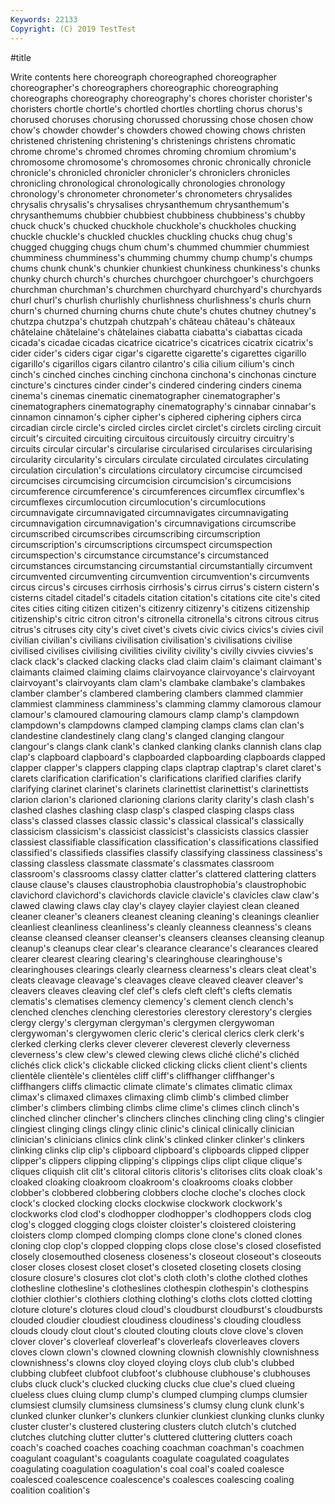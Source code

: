 ```yaml
---
Keywords: 22133
Copyright: (C) 2019 TestTest
---
```


#title

Write contents here
 choreograph choreographed choreographer choreographer's choreographers
choreographic choreographing choreographs choreography choreography's chores chorister chorister's choristers chortle
chortle's chortled chortles chortling chorus chorus's chorused choruses chorusing chorussed
chorussing chose chosen chow chow's chowder chowder's chowders chowed chowing
chows christen christened christening christening's christenings christens chromatic chrome chrome's
chromed chromes chroming chromium chromium's chromosome chromosome's chromosomes chronic chronically
chronicle chronicle's chronicled chronicler chronicler's chroniclers chronicles chronicling chronological chronologically
chronologies chronology chronology's chronometer chronometer's chronometers chrysalides chrysalis chrysalis's chrysalises
chrysanthemum chrysanthemum's chrysanthemums chubbier chubbiest chubbiness chubbiness's chubby chuck chuck's
chucked chuckhole chuckhole's chuckholes chucking chuckle chuckle's chuckled chuckles chuckling
chucks chug chug's chugged chugging chugs chum chum's chummed chummier
chummiest chumminess chumminess's chumming chummy chump chump's chumps chums chunk
chunk's chunkier chunkiest chunkiness chunkiness's chunks chunky church church's churches
churchgoer churchgoer's churchgoers churchman churchman's churchmen churchyard churchyard's churchyards churl
churl's churlish churlishly churlishness churlishness's churls churn churn's churned churning
churns chute chute's chutes chutney chutney's chutzpa chutzpa's chutzpah chutzpah's
château château's châteaux châtelaine châtelaine's châtelaines ciabatta ciabatta's ciabattas cicada
cicada's cicadae cicadas cicatrice cicatrice's cicatrices cicatrix cicatrix's cider cider's
ciders cigar cigar's cigarette cigarette's cigarettes cigarillo cigarillo's cigarillos cigars
cilantro cilantro's cilia cilium cilium's cinch cinch's cinched cinches cinching
cinchona cinchona's cinchonas cincture cincture's cinctures cinder cinder's cindered cindering
cinders cinema cinema's cinemas cinematic cinematographer cinematographer's cinematographers cinematography cinematography's
cinnabar cinnabar's cinnamon cinnamon's cipher cipher's ciphered ciphering ciphers circa
circadian circle circle's circled circles circlet circlet's circlets circling circuit
circuit's circuited circuiting circuitous circuitously circuitry circuitry's circuits circular circular's
circularise circularised circularises circularising circularity circularity's circulars circulate circulated circulates
circulating circulation circulation's circulations circulatory circumcise circumcised circumcises circumcising circumcision
circumcision's circumcisions circumference circumference's circumferences circumflex circumflex's circumflexes circumlocution circumlocution's
circumlocutions circumnavigate circumnavigated circumnavigates circumnavigating circumnavigation circumnavigation's circumnavigations circumscribe circumscribed
circumscribes circumscribing circumscription circumscription's circumscriptions circumspect circumspection circumspection's circumstance circumstance's
circumstanced circumstances circumstancing circumstantial circumstantially circumvent circumvented circumventing circumvention circumvention's
circumvents circus circus's circuses cirrhosis cirrhosis's cirrus cirrus's cistern cistern's
cisterns citadel citadel's citadels citation citation's citations cite cite's cited
cites cities citing citizen citizen's citizenry citizenry's citizens citizenship citizenship's
citric citron citron's citronella citronella's citrons citrous citrus citrus's citruses
city city's civet civet's civets civic civics civics's civies civil
civilian civilian's civilians civilisation civilisation's civilisations civilise civilised civilises civilising
civilities civility civility's civilly civvies civvies's clack clack's clacked clacking
clacks clad claim claim's claimant claimant's claimants claimed claiming claims
clairvoyance clairvoyance's clairvoyant clairvoyant's clairvoyants clam clam's clambake clambake's clambakes
clamber clamber's clambered clambering clambers clammed clammier clammiest clamminess clamminess's
clamming clammy clamorous clamour clamour's clamoured clamouring clamours clamp clamp's
clampdown clampdown's clampdowns clamped clamping clamps clams clan clan's clandestine
clandestinely clang clang's clanged clanging clangour clangour's clangs clank clank's
clanked clanking clanks clannish clans clap clap's clapboard clapboard's clapboarded
clapboarding clapboards clapped clapper clapper's clappers clapping claps claptrap claptrap's
claret claret's clarets clarification clarification's clarifications clarified clarifies clarify clarifying
clarinet clarinet's clarinets clarinettist clarinettist's clarinettists clarion clarion's clarioned clarioning
clarions clarity clarity's clash clash's clashed clashes clashing clasp clasp's
clasped clasping clasps class class's classed classes classic classic's classical
classical's classically classicism classicism's classicist classicist's classicists classics classier classiest
classifiable classification classification's classifications classified classified's classifieds classifies classify classifying
classiness classiness's classing classless classmate classmate's classmates classroom classroom's classrooms
classy clatter clatter's clattered clattering clatters clause clause's clauses claustrophobia
claustrophobia's claustrophobic clavichord clavichord's clavichords clavicle clavicle's clavicles claw claw's
clawed clawing claws clay clay's clayey clayier clayiest clean cleaned
cleaner cleaner's cleaners cleanest cleaning cleaning's cleanings cleanlier cleanliest cleanliness
cleanliness's cleanly cleanness cleanness's cleans cleanse cleansed cleanser cleanser's cleansers
cleanses cleansing cleanup cleanup's cleanups clear clear's clearance clearance's clearances
cleared clearer clearest clearing clearing's clearinghouse clearinghouse's clearinghouses clearings clearly
clearness clearness's clears cleat cleat's cleats cleavage cleavage's cleavages cleave
cleaved cleaver cleaver's cleavers cleaves cleaving clef clef's clefs cleft
cleft's clefts clematis clematis's clematises clemency clemency's clement clench clench's
clenched clenches clenching clerestories clerestory clerestory's clergies clergy clergy's clergyman
clergyman's clergymen clergywoman clergywoman's clergywomen cleric cleric's clerical clerics clerk
clerk's clerked clerking clerks clever cleverer cleverest cleverly cleverness cleverness's
clew clew's clewed clewing clews cliché cliché's clichéd clichés click
click's clickable clicked clicking clicks client client's clients clientèle clientèle's
clientèles cliff cliff's cliffhanger cliffhanger's cliffhangers cliffs climactic climate climate's
climates climatic climax climax's climaxed climaxes climaxing climb climb's climbed
climber climber's climbers climbing climbs clime clime's climes clinch clinch's
clinched clincher clincher's clinchers clinches clinching cling cling's clingier clingiest
clinging clings clingy clinic clinic's clinical clinically clinician clinician's clinicians
clinics clink clink's clinked clinker clinker's clinkers clinking clinks clip
clip's clipboard clipboard's clipboards clipped clipper clipper's clippers clipping clipping's
clippings clips clipt clique clique's cliques cliquish clit clit's clitoral
clitoris clitoris's clitorises clits cloak cloak's cloaked cloaking cloakroom cloakroom's
cloakrooms cloaks clobber clobber's clobbered clobbering clobbers cloche cloche's cloches
clock clock's clocked clocking clocks clockwise clockwork clockwork's clockworks clod
clod's clodhopper clodhopper's clodhoppers clods clog clog's clogged clogging clogs
cloister cloister's cloistered cloistering cloisters clomp clomped clomping clomps clone
clone's cloned clones cloning clop clop's clopped clopping clops close
close's closed closefisted closely closemouthed closeness closeness's closeout closeout's closeouts
closer closes closest closet closet's closeted closeting closets closing closure
closure's closures clot clot's cloth cloth's clothe clothed clothes clothesline
clothesline's clotheslines clothespin clothespin's clothespins clothier clothier's clothiers clothing clothing's
cloths clots clotted clotting cloture cloture's clotures cloud cloud's cloudburst
cloudburst's cloudbursts clouded cloudier cloudiest cloudiness cloudiness's clouding cloudless clouds
cloudy clout clout's clouted clouting clouts clove clove's cloven clover
clover's cloverleaf cloverleaf's cloverleafs cloverleaves clovers cloves clown clown's clowned
clowning clownish clownishly clownishness clownishness's clowns cloy cloyed cloying cloys
club club's clubbed clubbing clubfeet clubfoot clubfoot's clubhouse clubhouse's clubhouses
clubs cluck cluck's clucked clucking clucks clue clue's clued clueing
clueless clues cluing clump clump's clumped clumping clumps clumsier clumsiest
clumsily clumsiness clumsiness's clumsy clung clunk clunk's clunked clunker clunker's
clunkers clunkier clunkiest clunking clunks clunky cluster cluster's clustered clustering
clusters clutch clutch's clutched clutches clutching clutter clutter's cluttered cluttering
clutters coach coach's coached coaches coaching coachman coachman's coachmen coagulant
coagulant's coagulants coagulate coagulated coagulates coagulating coagulation coagulation's coal coal's
coaled coalesce coalesced coalescence coalescence's coalesces coalescing coaling coalition coalition's
